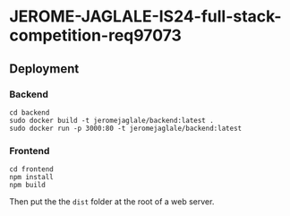 # JEROME-JAGLALE-IS24-full-stack-competition-req97073

## Deployment
### Backend
```
cd backend
sudo docker build -t jeromejaglale/backend:latest .
sudo docker run -p 3000:80 -t jeromejaglale/backend:latest
```

### Frontend
```
cd frontend
npm install
npm build
```
Then put the the `dist` folder at the root of a web server.
